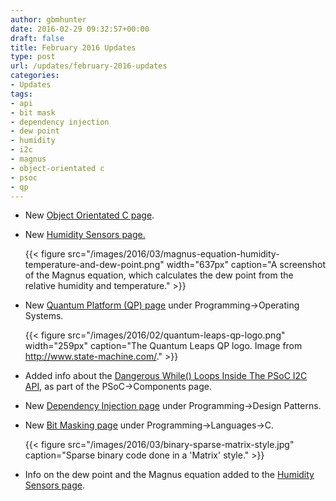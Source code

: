```yaml
---
author: gbmhunter
date: 2016-02-29 09:32:57+00:00
draft: false
title: February 2016 Updates
type: post
url: /updates/february-2016-updates
categories:
- Updates
tags:
- api
- bit mask
- dependency injection
- dew point
- humidity
- i2c
- magnus
- object-orientated c
- psoc
- qp
---
```


* New [Object Orientated C page](http://blog.mbedded.ninja/programming/languages/c/object-orientated-c).
* New [Humidity Sensors page.](http://blog.mbedded.ninja/electronics/components/sensors/humidity-sensors)

	{{< figure src="/images/2016/03/magnus-equation-humidity-temperature-and-dew-point.png" width="637px" caption="A screenshot of the Magnus equation, which calculates the dew point from the relative humidity and temperature."  >}}

* New [Quantum Platform (QP) page](http://blog.mbedded.ninja/programming/operating-systems/quantum-platform-qp) under Programming->Operating Systems.  

	{{< figure src="/images/2016/02/quantum-leaps-qp-logo.png" width="259px" caption="The Quantum Leaps QP logo. Image from http://www.state-machine.com/."  >}}

* Added info about the [Dangerous While() Loops Inside The PSoC I2C API](http://blog.mbedded.ninja/programming/microcontrollers/psoc/components#dangerous-while-loops), as part of the PSoC->Components page.

* New [Dependency Injection page](http://blog.mbedded.ninja/programming/design-patterns/dependency-injection) under Programming->Design Patterns.

* New [Bit Masking page](http://blog.mbedded.ninja/programming/languages/c/bit-fields-and-bit-manipulation-masking) under Programming->Languages->C.  

	{{< figure src="/images/2016/03/binary-sparse-matrix-style.jpg" caption="Sparse binary code done in a 'Matrix' style."  >}}

* Info on the dew point and the Magnus equation added to the [Humidity Sensors page](http://blog.mbedded.ninja/electronics/components/sensors/humidity-sensors).